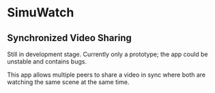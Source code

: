 # SimuWatch

## Synchronized Video Sharing

Still in development stage. Currently only a prototype; the app could be unstable and contains bugs.

This app allows multiple peers to share a video in sync where both are watching the same scene at the same time.
